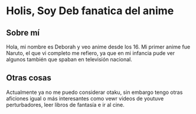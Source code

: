 # Holis, Soy Deb fanatica del anime
## Sobre mí
Hola, mi nombre es Deborah y veo anime desde los 16. Mi primer anime fue Naruto, el que vi completo me refiero, ya que en mi infancia pude ver algunos también que spaban en televisión nacional.
## Otras cosas
Actualmente ya no me puedo considerar otaku, sin embargo tengo otras aficiones igual o más interesantes como vewr videos de youtuve perturbadores, leer libros de fantasía e ir al cine.